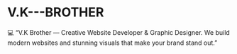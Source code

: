 # V.K---BROTHER
💻 “V.K Brother — Creative Website Developer &amp; Graphic Designer. We build modern websites and stunning visuals that make your brand stand out.”
